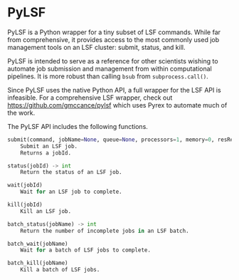 PyLSF
=====

PyLSF is a Python wrapper for a tiny subset of LSF commands.
While far from comprehensive,
it provides access to the most commonly used
job management tools on an LSF cluster:
submit, status, and kill.

PyLSF is intended to serve as a reference for other scientists wishing to
automate job submission and management from within computational pipelines.
It is more robust than calling ```bsub``` from ```subprocess.call()```.

Since PyLSF uses the native Python API,
a full wrapper for the LSF API is infeasible.
For a comprehensive LSF wrapper,
check out https://github.com/gmccance/pylsf
which uses Pyrex to automate much of the work.

The PyLSF API includes the following functions.

```python
submit(command, jobName=None, queue=None, processors=1, memory=0, resReq=None, stdout=None, stderr=None) -> int
    Submit an LSF job.
    Returns a jobId.

status(jobId) -> int
    Return the status of an LSF job.

wait(jobId)
    Wait for an LSF job to complete.

kill(jobId)
    Kill an LSF job.

batch_status(jobName) -> int
    Return the number of incomplete jobs in an LSF batch.

batch_wait(jobName)
    Wait for a batch of LSF jobs to complete.

batch_kill(jobName)
    Kill a batch of LSF jobs.
```

